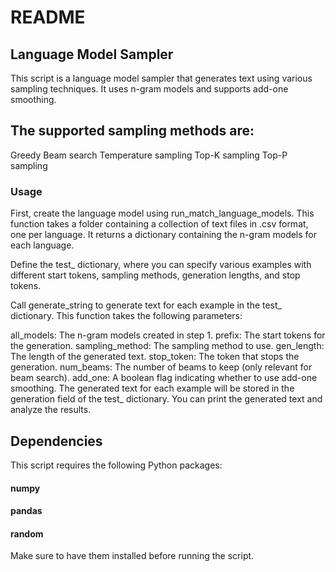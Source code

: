 # README
## Language Model Sampler
This script is a language model sampler that generates text using various sampling techniques. It uses n-gram models and supports add-one smoothing. 
## The supported sampling methods are:

Greedy
Beam search
Temperature sampling
Top-K sampling
Top-P sampling
### Usage
 First, create the language model using run_match_language_models. This function takes a folder containing a collection of text files in .csv format, one per language. It returns a dictionary containing the n-gram models for each language.

 Define the test_ dictionary, where you can specify various examples with different start tokens, sampling methods, generation lengths, and stop tokens.

 Call generate_string to generate text for each example in the test_ dictionary. This function takes the following parameters:

all_models: The n-gram models created in step 1.
prefix: The start tokens for the generation.
sampling_method: The sampling method to use.
gen_length: The length of the generated text.
stop_token: The token that stops the generation.
num_beams: The number of beams to keep (only relevant for beam search).
add_one: A boolean flag indicating whether to use add-one smoothing.
The generated text for each example will be stored in the generation field of the test_ dictionary. You can print the generated text and analyze the results.

## Dependencies
This script requires the following Python packages:

#### numpy
#### pandas
#### random
Make sure to have them installed before running the script.